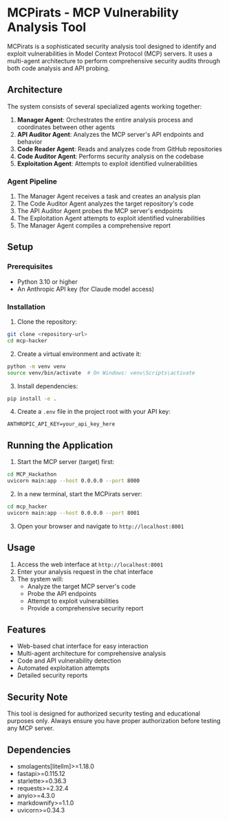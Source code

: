# MCPirats - MCP Vulnerability Analysis Tool

MCPirats is a sophisticated security analysis tool designed to identify and exploit vulnerabilities in Model Context Protocol (MCP) servers. It uses a multi-agent architecture to perform comprehensive security audits through both code analysis and API probing.

## Architecture

The system consists of several specialized agents working together:

1. **Manager Agent**: Orchestrates the entire analysis process and coordinates between other agents
2. **API Auditor Agent**: Analyzes the MCP server's API endpoints and behavior
3. **Code Reader Agent**: Reads and analyzes code from GitHub repositories
4. **Code Auditor Agent**: Performs security analysis on the codebase
5. **Exploitation Agent**: Attempts to exploit identified vulnerabilities

### Agent Pipeline

1. The Manager Agent receives a task and creates an analysis plan
2. The Code Auditor Agent analyzes the target repository's code
3. The API Auditor Agent probes the MCP server's endpoints
4. The Exploitation Agent attempts to exploit identified vulnerabilities
5. The Manager Agent compiles a comprehensive report

## Setup

### Prerequisites

- Python 3.10 or higher
- An Anthropic API key (for Claude model access)

### Installation

1. Clone the repository:
```bash
git clone <repository-url>
cd mcp-hacker
```

2. Create a virtual environment and activate it:
```bash
python -m venv venv
source venv/bin/activate  # On Windows: venv\Scripts\activate
```

3. Install dependencies:
```bash
pip install -e .
```

4. Create a `.env` file in the project root with your API key:
```
ANTHROPIC_API_KEY=your_api_key_here
```

## Running the Application

1. Start the MCP server (target) first:
```bash
cd MCP_Hackathon
uvicorn main:app --host 0.0.0.0 --port 8000
```

2. In a new terminal, start the MCPirats server:
```bash
cd mcp_hacker
uvicorn main:app --host 0.0.0.0 --port 8001
```

3. Open your browser and navigate to `http://localhost:8001`

## Usage

1. Access the web interface at `http://localhost:8001`
2. Enter your analysis request in the chat interface
3. The system will:
   - Analyze the target MCP server's code
   - Probe the API endpoints
   - Attempt to exploit vulnerabilities
   - Provide a comprehensive security report

## Features

- Web-based chat interface for easy interaction
- Multi-agent architecture for comprehensive analysis
- Code and API vulnerability detection
- Automated exploitation attempts
- Detailed security reports

## Security Note

This tool is designed for authorized security testing and educational purposes only. Always ensure you have proper authorization before testing any MCP server.

## Dependencies

- smolagents[litellm]>=1.18.0
- fastapi>=0.115.12
- starlette>=0.36.3
- requests>=2.32.4
- anyio>=4.3.0
- markdownify>=1.1.0
- uvicorn>=0.34.3 
